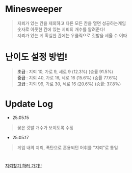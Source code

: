# Minesweeper

> 지뢰가 있는 칸을 제외하고 다른 모든 칸을 열면 성공하는게임<br/>
숫자로 이웃한 칸에 있는 지뢰의 개수를 알려준다!<br/>
지뢰가 있는 게 확실한 칸에는 우클릭으로 깃발을 세울 수 이따

# 난이도 설정 방법!
> **초급** : 지뢰 10, 가로 9, 세로 9 (12.3%) (승률 91.5%)<br/>
**중급** : 지뢰 40, 가로 16, 세로 16 (15.6%) (승률 77.6%)<br/>
**고급** : 지뢰 99, 가로 30, 세로 16 (20.6%) (승률: 37.8%)

# Update Log

- 25.05.15
> 꽂은 깃발 개수가 보이도록 수정
- 25.05.17
> 게임 내의 지뢰, 폭탄으로 혼용되던 어휘를 "지뢰"로 통일

#

[지뢰찾기 하러 가기!!](https://gyuriling.github.io/Minesweeper/)
